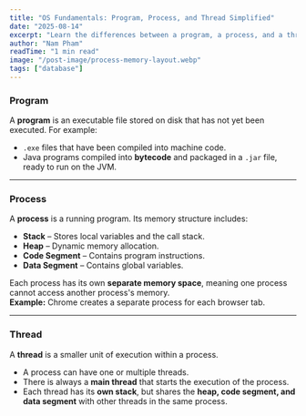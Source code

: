 ```yaml
---
title: "OS Fundamentals: Program, Process, and Thread Simplified"
date: "2025-08-14"
excerpt: "Learn the differences between a program, a process, and a thread, and how they work together inside an operating system."
author: "Nam Pham"
readTime: "1 min read"
image: "/post-image/process-memory-layout.webp"
tags: ["database"]
---
```


### **Program**
A **program** is an executable file stored on disk that has not yet been executed. For example:
- `.exe` files that have been compiled into machine code.
- Java programs compiled into **bytecode** and packaged in a `.jar` file, ready to run on the JVM.

---

### **Process**
A **process** is a running program. Its memory structure includes:
- **Stack** – Stores local variables and the call stack.
- **Heap** – Dynamic memory allocation.
- **Code Segment** – Contains program instructions.
- **Data Segment** – Contains global variables.

Each process has its own **separate memory space**, meaning one process cannot access another process's memory.  
**Example:** Chrome creates a separate process for each browser tab.

---

### **Thread**
A **thread** is a smaller unit of execution within a process.  
- A process can have one or multiple threads.
- There is always a **main thread** that starts the execution of the process.
- Each thread has its **own stack**, but shares the **heap, code segment, and data segment** with other threads in the same process.
